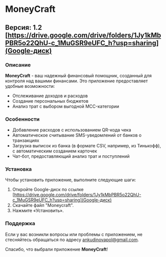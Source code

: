 # MoneyCraft

## Версия: 1.2 [https://drive.google.com/drive/folders/1Jy1kMbPBR5o22QhU-c_1MuGSR9eUFC_h?usp=sharing](Google-диск)

### Описание

**MoneyCraft** - ваш надежный финансовый помощник, созданный для контроля над вашими финансами. Это приложение предоставляет удобные возможности:

- Отслеживание доходов и расходов
- Создание персональных бюджетов
- Анализ трат с выбором выгодной MCC-категории

### Особенности

- Добавление расходов с использованием QR-кода чека
- Автоматическое считывание SMS-уведомлений от банков о транзакциях
- Загрузка выписок из банка (в формате CSV, например, из Тинькофф), с автоматическим созданием карточек
- Чат-бот, предоставляющий анализ трат и поступлений

### Установка

Чтобы установить приложение, выполните следующие шаги:

1. Откройте Google-диск по ссылке [https://drive.google.com/drive/folders/1Jy1kMbPBR5o22QhU-c_1MuGSR9eUFC_h?usp=sharing](Google-диск)
2. Скачайте файл "Moneycraft".
3. Нажмите «Установить».

### Поддержка

Если у вас возникли вопросы или проблемы с приложением, не стесняйтесь обращаться по адресу [ankudinovapol@gmail.com](mailto:ankudinovapol@gmail.com).

Спасибо, что выбрали приложение **MoneyCraft**!
